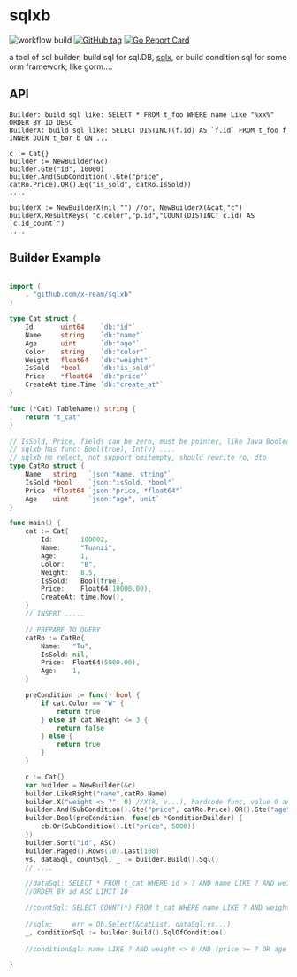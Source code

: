 # sqlxb  
![workflow build](https://github.com/x-ream/sqlxb/actions/workflows/go.yml/badge.svg)
[![GitHub tag](https://img.shields.io/github/tag/x-ream/sqlxb.svg?style=flat)](https://github.com/x-ream/sqlxb/tags)
[![Go Report Card](https://goreportcard.com/badge/github.com/x-ream/sqlxb)](https://goreportcard.com/report/github.com/x-ream/sqlxb)

a tool of sql builder, build sql for sql.DB, [sqlx](https://github.com/jmoiron/sqlx/), 
or build condition sql for some orm framework, like gorm....

## API
    Builder: build sql like: SELECT * FROM t_foo WHERE name Like "%xx%" ORDER BY ID DESC
    BuilderX: build sql like: SELECT DISTINCT(f.id) AS `f.id` FROM t_foo f INNER JOIN t_bar b ON ....
    
    c := Cat{}
	builder := NewBuilder(&c)
    builder.Gte("id", 10000)
    builder.And(SubCondition().Gte("price", catRo.Price).OR().Eq("is_sold", catRo.IsSold))
    ....
    
    builderX := NewBuilderX(nil,"") //or, NewBuilderX(&cat,"c")
    builderX.ResultKeys( "c.color","p.id","COUNT(DISTINCT c.id) AS `c.id_count`")
    ....

## Builder Example

```Go

import (
    . "github.com/x-ream/sqlxb"
)

type Cat struct {
	Id       uint64    `db:"id"`
	Name     string    `db:"name"`
	Age      uint      `db:"age"`
	Color    string    `db:"color"`
	Weight   float64   `db:"weight"`
	IsSold   *bool     `db:"is_sold"`
	Price    *float64  `db:"price"`
	CreateAt time.Time `db:"create_at"`
}

func (*Cat) TableName() string {
	return "t_cat"
}

// IsSold, Price, fields can be zero, must be pointer, like Java Boolean....
// sqlxb has func: Bool(true), Int(v) ....
// sqlxb no relect, not support omitempty, should rewrite ro, dto
type CatRo struct {
	Name   string   `json:"name, string"`
	IsSold *bool    `json:"isSold, *bool"`
	Price  *float64 `json:"price, *float64"`
	Age    uint     `json:"age", unit`
}

func main() {
	cat := Cat{
		Id:       100002,
		Name:     "Tuanzi",
		Age:      1,
		Color:    "B",
		Weight:   8.5,
		IsSold:   Bool(true),
		Price:    Float64(10000.00),
		CreateAt: time.Now(),
	}
    // INSERT .....

    // PREPARE TO QUERY
	catRo := CatRo{
		Name:	"Tu",
		IsSold: nil,
		Price:  Float64(5000.00),
		Age:    1,
	}

	preCondition := func() bool {
		if cat.Color == "W" {
			return true
		} else if cat.Weight <= 3 {
			return false
		} else {
			return true
		}
	}

	c := Cat{}
	var builder = NewBuilder(&c)
	builder.LikeRight("name",catRo.Name)
	builder.X("weight <> ?", 0) //X(k, v...), hardcode func, value 0 and nil will not ignore
	builder.And(SubCondition().Gte("price", catRo.Price).OR().Gte("age", catRo.Age).OR().Eq("is_sold", catRo.IsSold))
	builder.Bool(preCondition, func(cb *ConditionBuilder) {
		cb.Or(SubCondition().Lt("price", 5000))
	})
	builder.Sort("id", ASC)
	builder.Paged().Rows(10).Last(100)
	vs, dataSql, countSql, _ := builder.Build().Sql()
    // ....

    //dataSql: SELECT * FROM t_cat WHERE id > ? AND name LIKE ? AND weight <> 0 AND (price >= ? OR age >= ?) OR (price < ?)
    //ORDER BY id ASC LIMIT 10

    //countSql: SELECT COUNT(*) FROM t_cat WHERE name LIKE ? AND weight <> 0 AND (price >= ? OR age >= ?) OR (price < ?)
    
    //sqlx: 	err = Db.Select(&catList, dataSql,vs...)
	_, conditionSql := builder.Build().SqlOfCondition()
    
    //conditionSql: name LIKE ? AND weight <> 0 AND (price >= ? OR age >= ?) OR (price < ?)

}
```
